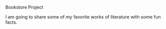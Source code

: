 Bookstore Project 

I am going to share some of my favorite works of literature with some fun facts. 